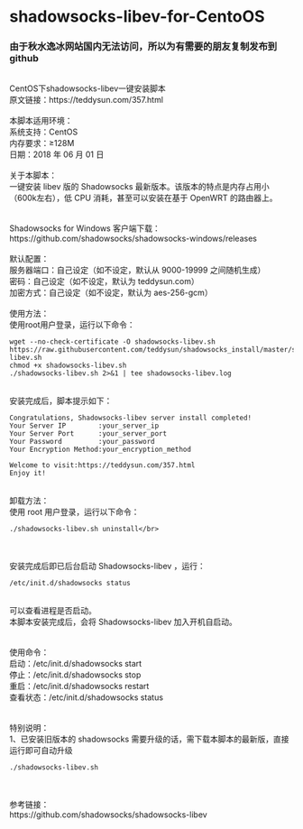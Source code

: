 # shadowsocks-libev-for-CentoOS
### 由于秋水逸冰网站国内无法访问，所以为有需要的朋友复制发布到github
</br> 
CentOS下shadowsocks-libev一键安装脚本</br> 
原文链接：https://teddysun.com/357.html</br> 
</br> 
本脚本适用环境：</br> 
系统支持：CentOS</br> 
内存要求：≥128M</br> 
日期：2018 年 06 月 01 日</br> 
</br> 
关于本脚本：</br> 
一键安装 libev 版的 Shadowsocks 最新版本。该版本的特点是内存占用小（600k左右），低 CPU 消耗，甚至可以安装在基于 OpenWRT 的路由器上。</br> 
</br> 
</br> 
Shadowsocks for Windows 客户端下载：</br> 
https://github.com/shadowsocks/shadowsocks-windows/releases</br> </br> 
默认配置：</br> 
服务器端口：自己设定（如不设定，默认从 9000-19999 之间随机生成）</br> 
密码：自己设定（如不设定，默认为 teddysun.com）</br> 
加密方式：自己设定（如不设定，默认为 aes-256-gcm）</br> 
</br> 
使用方法：</br> 
使用root用户登录，运行以下命令：</br>

```
wget --no-check-certificate -O shadowsocks-libev.sh https://raw.githubusercontent.com/teddysun/shadowsocks_install/master/shadowsocks-libev.sh 
chmod +x shadowsocks-libev.sh
./shadowsocks-libev.sh 2>&1 | tee shadowsocks-libev.log
```

</br> 
安装完成后，脚本提示如下：</br> 

```
Congratulations, Shadowsocks-libev server install completed!
Your Server IP        :your_server_ip 
Your Server Port      :your_server_port 
Your Password         :your_password
Your Encryption Method:your_encryption_method

Welcome to visit:https://teddysun.com/357.html
Enjoy it!
```

</br> 
卸载方法：</br> 
使用 root 用户登录，运行以下命令：</br> 

```
./shadowsocks-libev.sh uninstall</br> 
```

</br> 
</br> 
安装完成后即已后台启动 Shadowsocks-libev ，运行：</br> 

```
/etc/init.d/shadowsocks status
```

</br> 
可以查看进程是否启动。</br> 
本脚本安装完成后，会将 Shadowsocks-libev 加入开机自启动。</br> 
</br> 
</br> 
使用命令：</br> 
启动：/etc/init.d/shadowsocks start</br> 
停止：/etc/init.d/shadowsocks stop</br> 
重启：/etc/init.d/shadowsocks restart</br> 
查看状态：/etc/init.d/shadowsocks status</br> 
</br> 
</br> 
特别说明：</br> 
1、已安装旧版本的 shadowsocks 需要升级的话，需下载本脚本的最新版，直接运行即可自动升级</br>

```
./shadowsocks-libev.sh
```

</br> 
</br> 
参考链接：</br> 
https://github.com/shadowsocks/shadowsocks-libev</br> 
